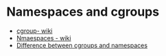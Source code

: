 # Namespaces and cgroups

- [cgroup- wiki](https://en.wikipedia.org/wiki/Cgroups)
- [Nmaespaces - wiki](https://en.wikipedia.org/wiki/Linux_namespaces)
- [Difference between cgroups and namespaces](https://stackoverflow.com/questions/34820558/difference-between-cgroups-and-namespaces)
